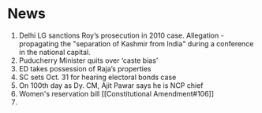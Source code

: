 # News
1. Delhi L­G sanctions Roy’s prosecution in 2010 case. Allegation - propagating the "separation of Kashmir from India" during a conference in the national capital.
2. Puducherry Minister quits over ‘caste bias’
3. ED takes possession of Raja’s properties
4. SC sets Oct. 31 for hearing electoral bonds case
5. On 100th day as Dy. CM, Ajit Pawar says he is NCP chief
6. Women's reservation bill [[Constitutional Amendment#106]]
7. 